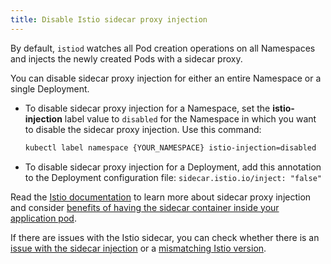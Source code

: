 ```yaml
---
title: Disable Istio sidecar proxy injection
---
```


By default, `istiod` watches all Pod creation operations on all Namespaces and injects the newly created Pods with a sidecar proxy.

You can disable sidecar proxy injection for either an entire Namespace or a single Deployment.

* To disable sidecar proxy injection for a Namespace, set the **istio-injection** label value to `disabled` for the Namespace in which you want to disable the sidecar proxy injection. Use this command:

   ```bash
   kubectl label namespace {YOUR_NAMESPACE} istio-injection=disabled
   ```

* To disable sidecar proxy injection for a Deployment, add this annotation to the Deployment configuration file: `sidecar.istio.io/inject: "false"`

Read the [Istio documentation](https://istio.io/docs/setup/kubernetes/additional-setup/sidecar-injection/) to learn more about sidecar proxy injection and consider [benefits of having the sidecar container inside your application pod](../../01-overview/main-areas/service-mesh/smsh-03-istio-sidecars-in-kyma.md).

If there are issues with the Istio sidecar, you can check whether there is an [issue with the sidecar injection](../troubleshooting/smsh-03-istio-no-sidecar.md) or a [mismatching Istio version](../troubleshooting/smsh-04-istio-sidecar-version.md).
